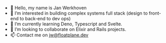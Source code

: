 - 👋 Hello, my name is Jan Werkhoven
- 👀 I’m interested in building complex systems full stack (design to front-end to back-end to dev ops)
- 🌱 I’m currently learning Deno, Typescript and Svelte.
- 💞️ I’m looking to collaborate on Elixir and Rails projects.
- 📫 Contact me on jw@floatplane.dev

<!---
janwerkhoven/janwerkhoven is a ✨ special ✨ repository because its `README.md` (this file) appears on your GitHub profile.
You can click the Preview link to take a look at your changes.
--->
